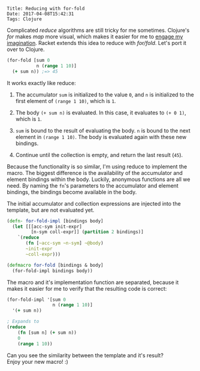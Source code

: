     Title: Reducing with for-fold
    Date: 2017-04-08T15:42:31
    Tags: Clojure

Complicated _reduce_ algorithms are still tricky for me sometimes.
Clojure's _for_ makes _map_ more visual, which makes it easier for me to [engage my imagination](http://www.lispcast.com/interactive-baking). Racket extends this idea to reduce with _for/fold_.
Let's port it over to Clojure.

<!-- more -->

```clojure
(for-fold [sum 0 
           n (range 1 10)]
  (+ sum n)) ;=> 45
```

It works exactly like reduce:

1. The accumulator `sum` is initialized to the value `0`,
and `n` is initialized to the first element of `(range 1 10)`, which is `1`.

2. The body `(+ sum n)` is evaluated. In this case, it evaluates to `(+ 0 1)`, which is `1`.

3. `sum` is bound to the result of evaluating the body. `n` is bound to the next element in `(range 1 10)`. The body is evaluated again with these new bindings. 

4. Continue until the collection is empty, and return the last result (`45`).


Because the functionality is so similar, I'm using reduce to implement the macro. The biggest difference is the availability of the accumulator and element bindings within the body. Luckily, anonymous functions are all we need. By naming the `fn`'s parameters to the accumulator and element bindings, the bindings become available in the body. 

The initial accumulator and collection expressions are injected into the template, but are not evaluated yet.

```clojure
(defn- for-fold-impl [bindings body]
  (let [[[acc-sym init-expr] 
         [n-sym coll-expr]] (partition 2 bindings)]
    `(reduce
       (fn [~acc-sym ~n-sym] ~@body)
       ~init-expr
       ~coll-expr)))

(defmacro for-fold [bindings & body]
  (for-fold-impl bindings body))
```

The macro and it's implementation function are separated, because it makes it easier for me to verify that the resulting code is correct:

```clojure
(for-fold-impl '[sum 0 
                 n (range 1 10)]
  '(+ sum n))

; Expands to
(reduce 
    (fn [sum n] (+ sum n))
    0
    (range 1 10))
```

Can you see the similarity between the template and it's result?  <br/>
Enjoy your new macro! :)